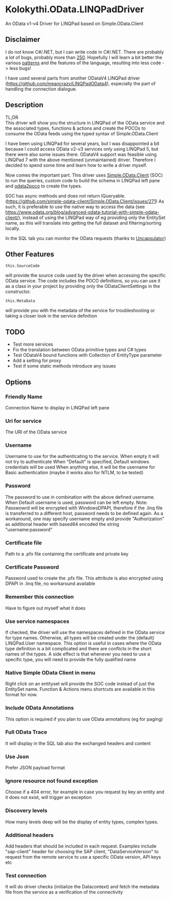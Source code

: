 # Kolokythi.OData.LINQPadDriver
An OData v1-v4 Driver for LINQPad based on Simple.OData.Client

## Disclaimer
I do not know C#/.NET, but I can write code in C#/.NET. There are probably a lot of bugs, probably more than [250](http://www.ganssle.com/tem/tem299.html#article2). Hopefully I will learn a bit better the various [patterns](https://en.wikipedia.org/wiki/Design_Patterns) and the features of the language, resulting into less code -> less bugs!

I have used several parts from another ODataV4 LINQPad driver (https://github.com/meancrazy/LINQPadOData4), especially the part of handling the connection dialogue.

## Description

TL;DR  
This driver will show you the structure in LINQPad of the OData service and the associated types, functions & actions and create the POCOs to consume the OData feeds using the typed syntax of Simple.OData.Client

I have been using LINQPad for several years, but I was disappointed a bit because I could access OData v2-v3 services only using LINQPad 5, but there were also some issues there. ODataV4 support was feasible using LINQPad 7 with the above mentioned (unmaintained) driver.
Therefore I decided to spend some time and learn how to write a driver myself.

Now comes the important part. This driver uses [Simple.OData.Client](https://github.com/simple-odata-client/Simple.OData.Client) (SOC) to run the queries, custom code to build the schema in LINQPad left pane and [odata2poco](https://github.com/moh-hassan/odata2poco) to create the types.

SOC has async methods and does not return IQueryable. (https://github.com/simple-odata-client/Simple.OData.Client/issues/271) 
As such, it is preferable to use the native way to access the data (see https://www.odata.org/blog/advanced-odata-tutorial-with-simple-odata-client/), instead of using the LINQPad way of eg providing only the EntitySet name, as this will translate into getting the full dataset and filtering/sorting locally.

In the SQL tab you can monitor the OData requests (thanks to [Uncapsulator](https://github.com/albahari/uncapsulator))

## Other Features
```
this.SourceCode
```
will provide the source code used by the driver when accessing the specific OData service. The code includes the POCO definitions, so you can use it as a class in your project by providing only the ODataClientSettings in the constructor.

```
this.MetaData
```
will provide you with the metadata of the service for troubleshooting or taking a closer look in the service definition

## TODO
- Test more services
- Fix the translation between OData primitive types and C# types
- Test ODataV4 bound functions with Collection of EntityType parameter
- Add a setting for proxy
- Test if some static methods introduce any issues 

## Options

### Friendly Name
Connection Name to display in LINQPad left pane

### Uri for service
The URI of the OData service

### Username
Username to use for the authenticating to the service.
When empty it will not try to authenticate
When "Default" is specified, Default windows credentials will be used
When anything else, it will be the username for Basic authentication (maybe it works also for NTLM, to be tested)

### Password
The password to use in combination with the above defined username. When Default username is used, password can be left empty.
Note: Passwowrd will be encrypted with WindowsDPAPI, therefore if the .linq file is transferred to a different host, password needs to be defined again. As a workaround, one may specify username empty and provide "Authorization" as additional header with based64 encoded the string "username:password" 

### Certificate file
Path to a .pfx file containing the certificate and private key

### Certificate Password
Password used to create the .pfx file. This attribute is also encrypted using DPAPI in .linq file, no workaround available

### Remember this connection
Have to figure out myself what it does

### Use service namespaces
If checked, the driver will use the namespaces defined in the OData service for type names. Otherwise, all types will be created under the (default) LINQPad.User namespace.
This option is useful in cases where the OData type definition is a bit complicated and there are conflicts in the short names of the types. A side effect is that whenever you need to use a specific type, you will need to provide the fully qualified name

### Native Simple OData Client in menu
Right click on an entityset will provide the SOC code instead of just the EntitySet name. Function & Actions menu shortcuts are available in this format for now. 

### Include OData Annotations
This option is required if you plan to use OData annotations (eg for paging)

### Full OData Trace
It will display in the SQL tab also the exchanged headers and content

### Use Json
Prefer JSON payload format

### Ignore resource not found exception
Choose if a 404 error, for example in case you request by key an entity and it does not exist, will trigger an exception

### Discovery levels
How many levels deep will be the display of entity types, complex types. 

### Additional headers
Add headers that should be included in each request. Examples include "sap-client" header for choosing the SAP client, "DataServiceVersion" to request from the remote service to use a specific OData version, API keys etc

### Test connection
It will do driver checks (initialize the Datacontext) and fetch the metadata file from the service as a verification of the connectivity


